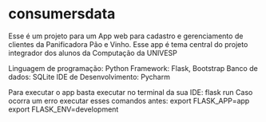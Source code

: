 # consumersdata
Esse é um projeto para um App web para cadastro e gerenciamento de clientes da Panificadora Pão e Vinho.
Esse app é tema central do projeto integrador dos alunos da Computação da UNIVESP

Linguagem de programação: Python
Framework: Flask, Bootstrap
Banco de dados: SQLite
IDE de Desenvolvimento: Pycharm


Para executar o app basta executar no terminal da sua IDE: flask run
Caso ocorra um erro executar esses comandos antes:
export FLASK_APP=app
export FLASK_ENV=development
